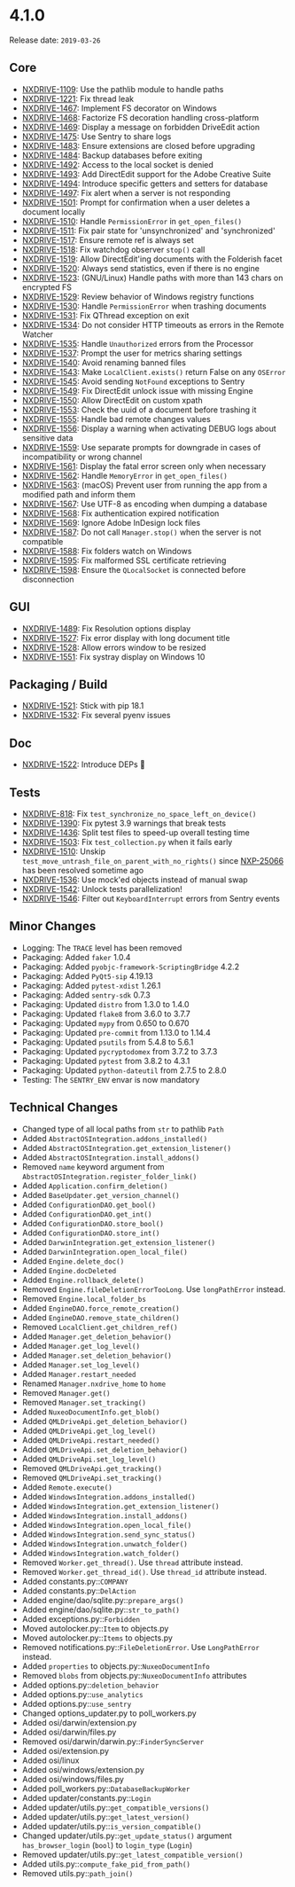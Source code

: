 # 4.1.0

Release date: `2019-03-26`

## Core

- [NXDRIVE-1109](https://jira.nuxeo.com/browse/NXDRIVE-1109): Use the pathlib module to handle paths
- [NXDRIVE-1221](https://jira.nuxeo.com/browse/NXDRIVE-1221): Fix thread leak
- [NXDRIVE-1467](https://jira.nuxeo.com/browse/NXDRIVE-1467): Implement FS decorator on Windows
- [NXDRIVE-1468](https://jira.nuxeo.com/browse/NXDRIVE-1468): Factorize FS decoration handling cross-platform
- [NXDRIVE-1469](https://jira.nuxeo.com/browse/NXDRIVE-1469): Display a message on forbidden DriveEdit action
- [NXDRIVE-1475](https://jira.nuxeo.com/browse/NXDRIVE-1475): Use Sentry to share logs
- [NXDRIVE-1483](https://jira.nuxeo.com/browse/NXDRIVE-1483): Ensure extensions are closed before upgrading
- [NXDRIVE-1484](https://jira.nuxeo.com/browse/NXDRIVE-1484): Backup databases before exiting
- [NXDRIVE-1492](https://jira.nuxeo.com/browse/NXDRIVE-1492): Access to the local socket is denied
- [NXDRIVE-1493](https://jira.nuxeo.com/browse/NXDRIVE-1493): Add DirectEdit support for the Adobe Creative Suite
- [NXDRIVE-1494](https://jira.nuxeo.com/browse/NXDRIVE-1494): Introduce specific getters and setters for database
- [NXDRIVE-1497](https://jira.nuxeo.com/browse/NXDRIVE-1497): Fix alert when a server is not responding
- [NXDRIVE-1501](https://jira.nuxeo.com/browse/NXDRIVE-1501): Prompt for confirmation when a user deletes a document locally
- [NXDRIVE-1510](https://jira.nuxeo.com/browse/NXDRIVE-1510): Handle `PermissionError` in `get_open_files()`
- [NXDRIVE-1511](https://jira.nuxeo.com/browse/NXDRIVE-1511): Fix pair state for 'unsynchronized' and 'synchronized'
- [NXDRIVE-1517](https://jira.nuxeo.com/browse/NXDRIVE-1517): Ensure remote ref is always set
- [NXDRIVE-1518](https://jira.nuxeo.com/browse/NXDRIVE-1518): Fix watchdog observer `stop()` call
- [NXDRIVE-1519](https://jira.nuxeo.com/browse/NXDRIVE-1519): Allow DirectEdit'ing documents with the Folderish facet
- [NXDRIVE-1520](https://jira.nuxeo.com/browse/NXDRIVE-1520): Always send statistics, even if there is no engine
- [NXDRIVE-1523](https://jira.nuxeo.com/browse/NXDRIVE-1523): (GNU/Linux) Handle paths with more than 143 chars on encrypted FS
- [NXDRIVE-1529](https://jira.nuxeo.com/browse/NXDRIVE-1529): Review behavior of Windows registry functions
- [NXDRIVE-1530](https://jira.nuxeo.com/browse/NXDRIVE-1530): Handle `PermissionError` when trashing documents
- [NXDRIVE-1531](https://jira.nuxeo.com/browse/NXDRIVE-1531): Fix QThread exception on exit
- [NXDRIVE-1534](https://jira.nuxeo.com/browse/NXDRIVE-1534): Do not consider HTTP timeouts as errors in the Remote Watcher
- [NXDRIVE-1535](https://jira.nuxeo.com/browse/NXDRIVE-1535): Handle `Unauthorized` errors from the Processor
- [NXDRIVE-1537](https://jira.nuxeo.com/browse/NXDRIVE-1537): Prompt the user for metrics sharing settings
- [NXDRIVE-1540](https://jira.nuxeo.com/browse/NXDRIVE-1540): Avoid renaming banned files
- [NXDRIVE-1543](https://jira.nuxeo.com/browse/NXDRIVE-1543): Make `LocalClient.exists()` return False on any `OSError`
- [NXDRIVE-1545](https://jira.nuxeo.com/browse/NXDRIVE-1545): Avoid sending `NotFound` exceptions to Sentry
- [NXDRIVE-1549](https://jira.nuxeo.com/browse/NXDRIVE-1549): Fix DirectEdit unlock issue with missing Engine
- [NXDRIVE-1550](https://jira.nuxeo.com/browse/NXDRIVE-1550): Allow DirectEdit on custom xpath
- [NXDRIVE-1553](https://jira.nuxeo.com/browse/NXDRIVE-1553): Check the uuid of a document before trashing it
- [NXDRIVE-1555](https://jira.nuxeo.com/browse/NXDRIVE-1555): Handle bad remote changes values
- [NXDRIVE-1556](https://jira.nuxeo.com/browse/NXDRIVE-1556): Display a warning when activating DEBUG logs about sensitive data
- [NXDRIVE-1559](https://jira.nuxeo.com/browse/NXDRIVE-1559): Use separate prompts for downgrade in cases of incompatibility or wrong channel
- [NXDRIVE-1561](https://jira.nuxeo.com/browse/NXDRIVE-1561): Display the fatal error screen only when necessary
- [NXDRIVE-1562](https://jira.nuxeo.com/browse/NXDRIVE-1562): Handle `MemoryError` in `get_open_files()`
- [NXDRIVE-1563](https://jira.nuxeo.com/browse/NXDRIVE-1563): (macOS) Prevent user from running the app from a modified path and inform them
- [NXDRIVE-1567](https://jira.nuxeo.com/browse/NXDRIVE-1567): Use UTF-8 as encoding when dumping a database
- [NXDRIVE-1568](https://jira.nuxeo.com/browse/NXDRIVE-1568): Fix authentication expired notification
- [NXDRIVE-1569](https://jira.nuxeo.com/browse/NXDRIVE-1569): Ignore Adobe InDesign lock files
- [NXDRIVE-1587](https://jira.nuxeo.com/browse/NXDRIVE-1587): Do not call `Manager.stop()` when the server is not compatible
- [NXDRIVE-1588](https://jira.nuxeo.com/browse/NXDRIVE-1588): Fix folders watch on Windows
- [NXDRIVE-1595](https://jira.nuxeo.com/browse/NXDRIVE-1595): Fix malformed SSL certificate retrieving
- [NXDRIVE-1598](https://jira.nuxeo.com/browse/NXDRIVE-1598): Ensure the `QLocalSocket` is connected before disconnection

## GUI

- [NXDRIVE-1489](https://jira.nuxeo.com/browse/NXDRIVE-1489): Fix Resolution options display
- [NXDRIVE-1527](https://jira.nuxeo.com/browse/NXDRIVE-1527): Fix error display with long document title
- [NXDRIVE-1528](https://jira.nuxeo.com/browse/NXDRIVE-1528): Allow errors window to be resized
- [NXDRIVE-1551](https://jira.nuxeo.com/browse/NXDRIVE-1551): Fix systray display on Windows 10

## Packaging / Build

- [NXDRIVE-1521](https://jira.nuxeo.com/browse/NXDRIVE-1521): Stick with pip 18.1
- [NXDRIVE-1532](https://jira.nuxeo.com/browse/NXDRIVE-1532): Fix several pyenv issues

## Doc

- [NXDRIVE-1522](https://jira.nuxeo.com/browse/NXDRIVE-1522): Introduce DEPs :book:

## Tests

- [NXDRIVE-818](https://jira.nuxeo.com/browse/NXDRIVE-818): Fix `test_synchronize_no_space_left_on_device()`
- [NXDRIVE-1390](https://jira.nuxeo.com/browse/NXDRIVE-1390): Fix pytest 3.9 warnings that break tests
- [NXDRIVE-1436](https://jira.nuxeo.com/browse/NXDRIVE-1436): Split test files to speed-up overall testing time
- [NXDRIVE-1503](https://jira.nuxeo.com/browse/NXDRIVE-1503): Fix `test_collection.py` when it fails early
- [NXDRIVE-1510](https://jira.nuxeo.com/browse/NXDRIVE-1510): Unskip `test_move_untrash_file_on_parent_with_no_rights()` since [NXP-25066](https://jira.nuxeo.com/browse/NXP-25066) has been resolved sometime ago
- [NXDRIVE-1536](https://jira.nuxeo.com/browse/NXDRIVE-1536): Use mock'ed objects instead of manual swap
- [NXDRIVE-1542](https://jira.nuxeo.com/browse/NXDRIVE-1542): Unlock tests parallelization!
- [NXDRIVE-1546](https://jira.nuxeo.com/browse/NXDRIVE-1546): Filter out `KeyboardInterrupt` errors from Sentry events

## Minor Changes

- Logging: The `TRACE` level has been removed
- Packaging: Added `faker` 1.0.4
- Packaging: Added `pyobjc-framework-ScriptingBridge` 4.2.2
- Packaging: Added `PyQt5-sip` 4.19.13
- Packaging: Added `pytest-xdist` 1.26.1
- Packaging: Added `sentry-sdk` 0.7.3
- Packaging: Updated `distro` from 1.3.0 to 1.4.0
- Packaging: Updated `flake8` from 3.6.0 to 3.7.7
- Packaging: Updated `mypy` from 0.650 to 0.670
- Packaging: Updated `pre-commit` from 1.13.0 to 1.14.4
- Packaging: Updated `psutils` from 5.4.8 to 5.6.1
- Packaging: Updated `pycryptodomex` from 3.7.2 to 3.7.3
- Packaging: Updated `pytest` from 3.8.2 to 4.3.1
- Packaging: Updated `python-dateutil` from 2.7.5 to 2.8.0
- Testing: The `SENTRY_ENV` envar is now mandatory

## Technical Changes

- Changed type of all local paths from `str` to pathlib `Path`
- Added `AbstractOSIntegration.addons_installed()`
- Added `AbstractOSIntegration.get_extension_listener()`
- Added `AbstractOSIntegration.install_addons()`
- Removed `name` keyword argument from `AbstractOSIntegration.register_folder_link()`
- Added `Application.confirm_deletion()`
- Added `BaseUpdater.get_version_channel()`
- Added `ConfigurationDAO.get_bool()`
- Added `ConfigurationDAO.get_int()`
- Added `ConfigurationDAO.store_bool()`
- Added `ConfigurationDAO.store_int()`
- Added `DarwinIntegration.get_extension_listener()`
- Added `DarwinIntegration.open_local_file()`
- Added `Engine.delete_doc()`
- Added `Engine.docDeleted`
- Added `Engine.rollback_delete()`
- Removed `Engine.fileDeletionErrorTooLong`. Use `longPathError` instead.
- Removed `Engine.local_folder_bs`
- Added `EngineDAO.force_remote_creation()`
- Added `EngineDAO.remove_state_children()`
- Removed `LocalClient.get_children_ref()`
- Added `Manager.get_deletion_behavior()`
- Added `Manager.get_log_level()`
- Added `Manager.set_deletion_behavior()`
- Added `Manager.set_log_level()`
- Added `Manager.restart_needed`
- Renamed `Manager.nxdrive_home` to `home`
- Removed `Manager.get()`
- Removed `Manager.set_tracking()`
- Added `NuxeoDocumentInfo.get_blob()`
- Added `QMLDriveApi.get_deletion_behavior()`
- Added `QMLDriveApi.get_log_level()`
- Added `QMLDriveApi.restart_needed()`
- Added `QMLDriveApi.set_deletion_behavior()`
- Added `QMLDriveApi.set_log_level()`
- Removed `QMLDriveApi.get_tracking()`
- Removed `QMLDriveApi.set_tracking()`
- Added `Remote.execute()`
- Added `WindowsIntegration.addons_installed()`
- Added `WindowsIntegration.get_extension_listener()`
- Added `WindowsIntegration.install_addons()`
- Added `WindowsIntegration.open_local_file()`
- Added `WindowsIntegration.send_sync_status()`
- Added `WindowsIntegration.unwatch_folder()`
- Added `WindowsIntegration.watch_folder()`
- Removed `Worker.get_thread()`. Use `thread` attribute instead.
- Removed `Worker.get_thread_id()`. Use `thread_id` attribute instead.
- Added constants.py::`COMPANY`
- Added constants.py::`DelAction`
- Added engine/dao/sqlite.py::`prepare_args()`
- Added engine/dao/sqlite.py::`str_to_path()`
- Added exceptions.py::`Forbidden`
- Moved autolocker.py::`Item` to objects.py
- Moved autolocker.py::`Items` to objects.py
- Removed notifications.py::`FileDeletionError`. Use `LongPathError` instead.
- Added `properties` to objects.py::`NuxeoDocumentInfo`
- Removed `blobs` from objects.py::`NuxeoDocumentInfo` attributes
- Added options.py::`deletion_behavior`
- Added options.py::`use_analytics`
- Added options.py::`use_sentry`
- Changed options_updater.py to poll_workers.py
- Added osi/darwin/extension.py
- Added osi/darwin/files.py
- Removed osi/darwin/darwin.py::`FinderSyncServer`
- Added osi/extension.py
- Added osi/linux
- Added osi/windows/extension.py
- Added osi/windows/files.py
- Added poll_workers.py::`DatabaseBackupWorker`
- Added updater/constants.py::`Login`
- Added updater/utils.py::`get_compatible_versions()`
- Added updater/utils.py::`get_latest_version()`
- Added updater/utils.py::`is_version_compatible()`
- Changed updater/utils.py::`get_update_status()` argument `has_browser_login` (`bool`) to `login_type` (`Login`)
- Removed updater/utils.py::`get_latest_compatible_version()`
- Added utils.py::`compute_fake_pid_from_path()`
- Removed utils.py::`path_join()`
